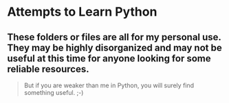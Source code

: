 # Attempts to Learn Python

## These folders or files are all for my personal use. They may be highly disorganized and may not be useful at this time for anyone looking for some reliable resources. 

> But if you are weaker than me in Python, you will surely find something useful. ;-)
